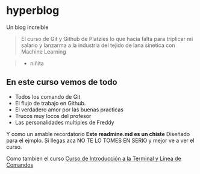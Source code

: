 # hyperblog
Un blog increible
> El curso de Git y Github de Platzies lo que hacia falta para triplicar mi salario y lanzarma a la industria del tejido de lana sinetica con Machine Learning

> - niñita

## En este curso vemos de todo
* Todos los comando de Git
* El flujo de trabajo en Github.
* El verdadero amor por las buenas practicas
* Trucos muy locos del profesor 
* Las personalidades multiples de Freddy

Y como un amable recordatorio **Este readmine.md es un chiste** Diseñado para el ejmplo. Si llegas aca NO TE LO TOMES EN SERIO y mejor ve a ver el curso.

Como tambien el curso [Curso de Introducción a la Terminal y Línea de Comandos](https://platzi.com/cursos/terminal/ "Curso de Introducción a la Terminal y Línea de Comandos")
